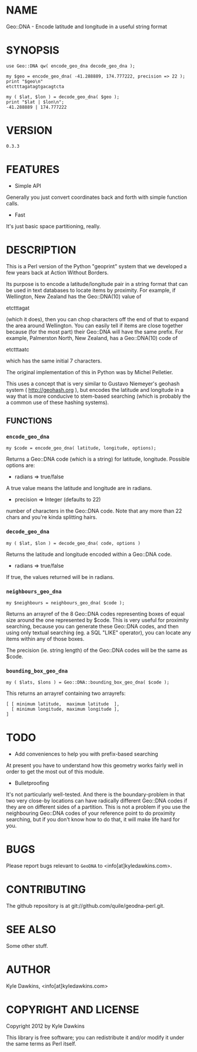 # NAME

Geo::DNA - Encode latitude and longitude in a useful string format

# SYNOPSIS

    use Geo::DNA qw( encode_geo_dna decode_geo_dna );

    my $geo = encode_geo_dna( -41.288889, 174.777222, precision => 22 );
    print "$geo\n"
    etctttagatagtgacagtcta

    my ( $lat, $lon ) = decode_geo_dna( $geo );
    print "$lat | $lon\n";
    -41.288889 | 174.777222

# VERSION

    0.3.3



# FEATURES

- Simple API

Generally you just convert coordinates back and forth
with simple function calls.

- Fast

It's just basic space partitioning, really.





# DESCRIPTION

This is a Perl version of the Python "geoprint" system that we developed
a few years back at Action Without Borders.

Its purpose is to encode a latitude/longitude pair in a string format that
can be used in text databases to locate items by proximity.  For example,
if Wellington, New Zealand has the Geo::DNA(10) value of

etctttagat

(which it does), then you can chop characters off the end of that to expand
the area around Wellington.  You can easily tell if items are close
together because (for the most part) their Geo::DNA will have the same
prefix.  For example, Palmerston North, New Zealand, has a Geo::DNA(10) code of

etctttaatc

which has the same initial 7 characters.

The original implementation of this in Python was by Michel Pelletier.

This uses a concept that is very similar to Gustavo Niemeyer's geohash
system ( http://geohash.org ), but encodes the latitude and longitude in a
way that is more conducive to stem-based searching (which is probably
the a common use of these hashing systems).



## FUNCTIONS

### `encode_geo_dna`

    my $code = encode_geo_dna( latitude, longitude, options);

Returns a Geo::DNA code (which is a string) for latitude, longitude.
Possible options are:

- radians => true/false

A true value means the latitude and longitude are in radians.

- precision => Integer (defaults to 22)

number of characters in the Geo::DNA code.
Note that any more than 22 chars and you're kinda splitting hairs.

### `decode_geo_dna`

    my ( $lat, $lon ) = decode_geo_dna( code, options )

Returns the latitude and longitude encoded within a Geo::DNA code.

- radians => true/false

If true, the values returned will be in radians.



### `neighbours_geo_dna`

    my $neighbours = neighbours_geo_dna( $code );

Returns an arrayref of the 8 Geo::DNA codes representing boxes of
equal size around the one represented by $code.  This is very useful
for proximity searching, because you can generate these Geo::DNA codes,
and then using only textual searching (eg. a SQL "LIKE" operator), you
can locate any items within any of those boxes.

The precision (ie. string length) of the Geo::DNA codes will be the same
as $code.



### `bounding_box_geo_dna`

    my ( $lats, $lons ) = Geo::DNA::bounding_box_geo_dna( $code );

This returns an arrayref containing two arrayrefs:

    [ [ minimum latitude,  maximum latitude  ],
      [ minimum longitude, maximum longitude ],
    ]



# TODO

- Add conveniences to help you with prefix-based searching

At present you have to understand how this geometry works fairly well in
order to get the most out of this module.

- Bulletproofing

It's not particularly well-tested.  And there is the boundary-problem in that
two very close-by locations can have radically different Geo::DNA codes if
they are on different sides of a partition.  This is not a problem if you
use the neighbouring Geo::DNA codes of your reference point to do proximity
searching, but if you don't know how to do that, it will make life hard
for you.



# BUGS

Please report bugs relevant to `GeoDNA` to <info[at]kyledawkins.com>.

# CONTRIBUTING

The github repository is at git://github.com/quile/geodna-perl.git.



# SEE ALSO

Some other stuff.

# AUTHOR

Kyle Dawkins, <info[at]kyledawkins.com>



# COPYRIGHT AND LICENSE

Copyright 2012 by Kyle Dawkins

This library is free software; you can redistribute it and/or modify
it under the same terms as Perl itself.